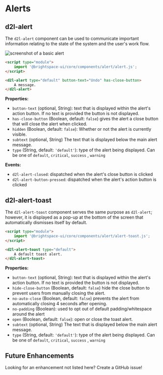 # Alerts

## d2l-alert

The `d2l-alert` component can be used to communicate important information relating to the state of the system and the user's work flow.

![screenshot of a basic alert](./screenshots/alert.png)

```html
<script type="module">
	import '@brightspace-ui/core/components/alert/alert.js';
</script>

<d2l-alert type="default" button-text="Undo" has-close-button>
	A message.
</d2l-alert>
```

**Properties:**

- `button-text` (optional, String): text that is displayed within the alert's action button. If no text is provided the button is not displayed.
- `has-close-button` (Boolean, default: `false`) gives the alert a close button that will close the alert when clicked.
- `hidden` (Boolean, default: `false`): Whether or not the alert is currently visible.
- `subtext` (optional, String) The text that is displayed below the main alert message.
- `type` (String, default: `'default'`): type of the alert being displayed. Can be one of  `default`, `critical`, `success` , `warning`

**Events:**
* `d2l-alert-closed`: dispatched when the alert's close button is clicked
* `d2l-alert-button-pressed`: dispatched when the alert's action button is clicked

## d2l-alert-toast

The `d2l-alert-toast` component serves the same purpose as `d2l-alert`; however, it is displayed as
a pop-up at the bottom of the screen that automatically dismisses itself by default.

```html
<script type="module">
	import '@brightspace-ui/core/components/alert/alert-toast.js';
</script>

<d2l-alert-toast type="default">
	A default toast alert.
</d2l-alert-toast>
```

**Properties:**

- `button-text` (optional, String): text that is displayed within the alert's action button. If no text is provided the button is not displayed.
- `hide-close-button` (Boolean, default: `false`) hide the close button to prevent users from manually closing the alert.
- `no-auto-close` (Boolean, default: `false`) prevents the alert from automatically closing 4 seconds after opening.
- `no-padding` (Boolean): used to opt out of default padding/whitespace around the alert
- `open` (Boolean, default: `false`): open or close the toast alert.
- `subtext` (optional, String) The text that is displayed below the main alert message.
- `type` (String, default: `'default'`): type of the alert being displayed. Can be one of  `default`, `critical`, `success` , `warning`


## Future Enhancements

Looking for an enhancement not listed here? Create a GitHub issue!
